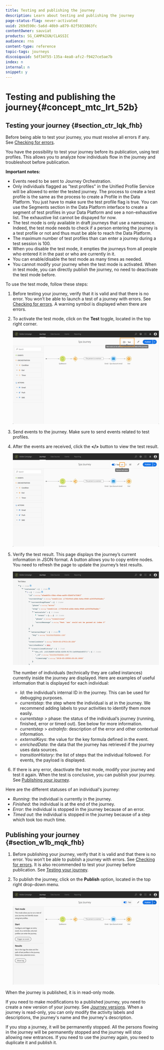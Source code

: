 ```yaml
---
title: Testing and publishing the journey
description: Learn about testing and publishing the journey
page-status-flag: never-activated
uuid: 269d590c-5a6d-40b9-a879-02f5033863fc
contentOwner: sauviat
products: SG_CAMPAIGN/CLASSIC
audience: rns
content-type: reference
topic-tags: journeys
discoiquuid: 5df34f55-135a-4ea8-afc2-f9427ce5ae7b
index: n
internal: n
snippet: y
---
```


# Testing and publishing the journey{#concept_mtc_lrt_52b}

## Testing your journey {#section_ctr_lqk_fhb}

Before being able to test your journey, you must resolve all errors if any. See [Checking for errors](../about/troubleshooting.md#section_h3q_kqk_fhb).

You have the possibility to test your journey before its publication, using test profiles. This allows you to analyze how individuals flow in the journey and troubleshoot before publication.

**Important notes:**

* Events need to be sent to Journey Orchestration.
* Only individuals flagged as "test profiles" in the Unified Profile Service will be allowed to enter the tested journey. The process to create a test profile is the same as the process to create a Profile in the Data Platform. You just have to make sure the test profile flag is true. You can use the Segments section in the Data Platform interface to create a segment of test profiles in your Data Platform and see a non-exhaustive list. The exhaustive list cannot be dispayed for now.
* The test mode is only available in draft journeys that use a namespace. Indeed, the test mode needs to check if a person entering the journey is a test profile or not and thus must be able to reach the Data Platform.
* The maximum number of test profiles than can enter a journey during a test session is 100.
* When you disable the test mode, it empties the journeys from all people who entered it in the past or who are currently in it.
* You can enable/disable the test mode as many times as needed.
* You cannot modify your journey when the test mode is activated. When in test mode, you can directly publish the journey, no need to deactivate the test mode before.

To use the test mode, follow these steps:

1. Before testing your journey, verify that it is valid and that there is no error. You won’t be able to launch a test of a journey with errors. See [Checking for errors](../about/troubleshooting.md#section_h3q_kqk_fhb). A warning symbol is displayed when there are errors.
1. To activate the test mode, click on the **Test** toggle, located in the top right corner.

    ![](../assets/journeytest1.png)

1. Send events to the journey. Make sure to send events related to test profiles.
1. After the events are received, click the **</>** button to view the test result.

    ![](../assets/journeytest2.png)

1. Verify the test result. This page displays the journey’s current information in JSON format. A button allows you to copy entire nodes. You need to refresh the page to update the journey’s test results.

    ![](../assets/journeytest3.png)

    The number of individuals (technically they are called instances) currently inside the journey are displayed. Here are examples of useful information that is displayed for each individual:

    * _Id_: the individual’s internal ID in the journey. This can be used for debugging purposes.
    * _currentstep_: the step where the individual is at in the journey. We recommend adding labels to your activities to identify them more easily.
    * _currentstep_ > phase: the status of the individual’s journey (running, finished, error or timed out). See below for more information.
    * _currentstep_ > _extraInfo_: description of the error and other contextual information.
    * _externalKeys_: the value for the key formula defined in the event.
    * _enrichedData_: the data that the journey has retrieved if the journey uses data sources.
    * _transitionHistory_: the list of steps that the individual followed. For events, the payload is displayed.

1. If there is any error, deactivate the test mode, modify your journey and test it again. When the test is conclusive, you can publish your journey. See [Publishing your journey](#section_w1b_mqk_fhb).

Here are the different statuses of an individual's journey:

* _Running_: the individual is currently in the journey.
* _Finished_: the individual is at the end of the journey.
* _Error_: the individual is stopped in the journey because of an error.
* _Timed out_: the individual is stopped in the journey because of a step which took too much time.

## Publishing your journey {#section_w1b_mqk_fhb}

1. Before publishing your journey, verify that it is valid and that there is no error. You won't be able to publish a journey with errors. See [Checking for errors](../about/troubleshooting.md#section_h3q_kqk_fhb). It is also recommended to test your journey before publication. See [Testing your journey](#section_ctr_lqk_fhb).
1. To publish the journey, click on the **Publish** option, located in the top right drop-down menu.

    ![](../assets/journeyuc1_18.png)

When the journey is published, it is in read-only mode. 

If you need to make modifications to a published journey, you need to create a new version of your journey. See [Journey versions](../building-journeys/journeyversions.md#concept_ldc_k55_zgb). When a journey is read-only, you can only modify the activity labels and descriptions, the journey's name and the journey's description.


If you stop a journey, it will be permanently stopped. All the persons flowing in the journey will be permanently stopped and the journey will stop allowing new entrances. If you need to use the journey again, you need to duplicate it and publish it.
